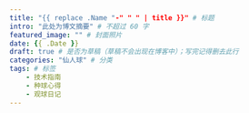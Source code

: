 ```yaml
---
title: "{{ replace .Name "-" " " | title }}" # 标题
intro: "此处为博文摘要" # 不超过 60 字
featured_image: "" # 封面照片
date: {{ .Date }}
draft: true # 是否为草稿（草稿不会出现在博客中）；写完记得删去此行
categories: "仙人球" # 分类
tags: # 标签
    - 技术指南
    - 种球心得
    - 观球日记
---
```


